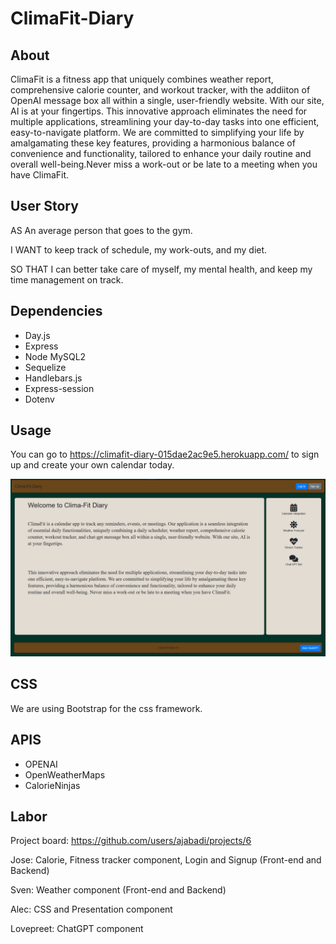 # ClimaFit-Diary

## About

ClimaFit is a fitness app that uniquely combines weather report, comprehensive calorie counter, and workout tracker, with the addiiton of OpenAI message box all within a single, user-friendly website. With our site, AI is at your fingertips. This innovative approach eliminates the need for multiple applications, streamlining your day-to-day tasks into one efficient, easy-to-navigate platform. We are committed to simplifying your life by amalgamating these key features, providing a harmonious balance of convenience and functionality, tailored to enhance your daily routine and overall well-being.Never miss a work-out or be late to a meeting when you have ClimaFit.

## User Story

AS An average person that goes to the gym.

I WANT to keep track of schedule, my work-outs, and my diet.

SO THAT I can better take care of myself, my mental health, and keep my time management on track.

## Dependencies

- Day.js
- Express
- Node MySQL2
- Sequelize
- Handlebars.js
- Express-session
- Dotenv

## Usage

You can go to https://climafit-diary-015dae2ac9e5.herokuapp.com/ to sign up and create your own calendar today.

![IMG of Webpage](./images/climasc.png)

## CSS

We are using Bootstrap for the css framework.

## APIS

- OPENAI
- OpenWeatherMaps
- CalorieNinjas

## Labor

Project board: https://github.com/users/ajabadi/projects/6

Jose: Calorie, Fitness tracker component, Login and Signup (Front-end and Backend)

Sven: Weather component (Front-end and Backend)

Alec: CSS and Presentation component

Lovepreet: ChatGPT component
